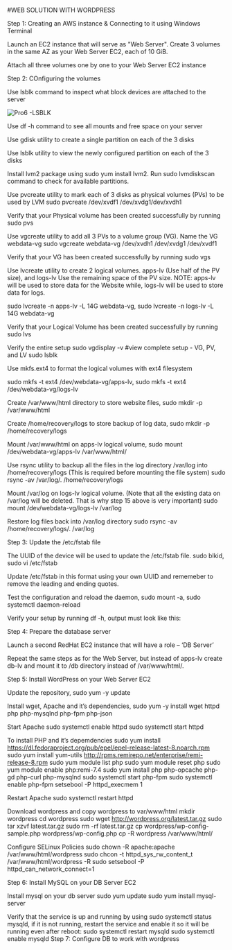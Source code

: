 #WEB SOLUTION WITH WORDPRESS

Step 1: Creating an AWS instance & Connecting to it using Windows Terminal

Launch an EC2 instance that will serve as "Web Server". Create 3 volumes in the same AZ as your Web Server EC2, each of 10 GiB.

Attach all three volumes one by one to your Web Server EC2 instance

Step 2: COnfiguring the volumes

Use lsblk command to inspect what block devices are attached to the server

![Pro6 -LSBLK](https://user-images.githubusercontent.com/117018714/210458586-23eac6ac-a4f0-48b5-9569-3d60018ae3aa.png)

Use df -h command to see all mounts and free space on your server

Use gdisk utility to create a single partition on each of the 3 disks

Use lsblk utility to view the newly configured partition on each of the 3 disks

Install lvm2 package using sudo yum install lvm2. Run sudo lvmdiskscan command to check for available partitions.

Use pvcreate utility to mark each of 3 disks as physical volumes (PVs) to be used by LVM sudo pvcreate /dev/xvdf1 /dev/xvdg1/dev/xvdh1

Verify that your Physical volume has been created successfully by running sudo pvs

Use vgcreate utility to add all 3 PVs to a volume group (VG). Name the VG webdata-vg sudo vgcreate webdata-vg /dev/xvdh1 /dev/xvdg1 /dev/xvdf1

Verify that your VG has been created successfully by running sudo vgs

Use lvcreate utility to create 2 logical volumes. apps-lv (Use half of the PV size), and logs-lv Use the remaining space of the PV size. NOTE: apps-lv will be used to store data for the Website while, logs-lv will be used to store data for logs.

sudo lvcreate -n apps-lv -L 14G webdata-vg, sudo lvcreate -n logs-lv -L 14G webdata-vg

Verify that your Logical Volume has been created successfully by running sudo lvs

Verify the entire setup sudo vgdisplay -v #view complete setup - VG, PV, and LV sudo lsblk

Use mkfs.ext4 to format the logical volumes with ext4 filesystem

sudo mkfs -t ext4 /dev/webdata-vg/apps-lv, sudo mkfs -t ext4 /dev/webdata-vg/logs-lv

Create /var/www/html directory to store website files, sudo mkdir -p /var/www/html

Create /home/recovery/logs to store backup of log data, sudo mkdir -p /home/recovery/logs

Mount /var/www/html on apps-lv logical volume, sudo mount /dev/webdata-vg/apps-lv /var/www/html/

Use rsync utility to backup all the files in the log directory /var/log into /home/recovery/logs (This is required before mounting the file system) sudo rsync -av /var/log/. /home/recovery/logs

Mount /var/log on logs-lv logical volume. (Note that all the existing data on /var/log will be deleted. That is why step 15 above is very important) sudo mount /dev/webdata-vg/logs-lv /var/log

Restore log files back into /var/log directory sudo rsync -av /home/recovery/logs/. /var/log

Step 3: Update the /etc/fstab file

The UUID of the device will be used to update the /etc/fstab file. sudo blkid, sudo vi /etc/fstab

Update /etc/fstab in this format using your own UUID and rememeber to remove the leading and ending quotes.

Test the configuration and reload the daemon, sudo mount -a, sudo systemctl daemon-reload

Verify your setup by running df -h, output must look like this:

Step 4: Prepare the database server

Launch a second RedHat EC2 instance that will have a role – ‘DB Server’

Repeat the same steps as for the Web Server, but instead of apps-lv create db-lv and mount it to /db directory instead of /var/www/html/.

Step 5: Install WordPress on your Web Server EC2

Update the repository, sudo yum -y update

Install wget, Apache and it’s dependencies, sudo yum -y install wget httpd php php-mysqlnd php-fpm php-json

Start Apache sudo systemctl enable httpd sudo systemctl start httpd

To install PHP and it’s depemdencies sudo yum install https://dl.fedoraproject.org/pub/epel/epel-release-latest-8.noarch.rpm sudo yum install yum-utils http://rpms.remirepo.net/enterprise/remi-release-8.rpm sudo yum module list php sudo yum module reset php sudo yum module enable php:remi-7.4 sudo yum install php php-opcache php-gd php-curl php-mysqlnd sudo systemctl start php-fpm sudo systemctl enable php-fpm setsebool -P httpd_execmem 1

Restart Apache sudo systemctl restart httpd

Download wordpress and copy wordpress to var/www/html mkdir wordpress cd wordpress sudo wget http://wordpress.org/latest.tar.gz sudo tar xzvf latest.tar.gz sudo rm -rf latest.tar.gz cp wordpress/wp-config-sample.php wordpress/wp-config.php cp -R wordpress /var/www/html/

Configure SELinux Policies sudo chown -R apache:apache /var/www/html/wordpress sudo chcon -t httpd_sys_rw_content_t /var/www/html/wordpress -R sudo setsebool -P httpd_can_network_connect=1 

Step 6: Install MySQL on your DB Server EC2

Install mysql on your db server sudo yum update sudo yum install mysql-server

Verify that the service is up and running by using sudo systemctl status mysqld, if it is not running, restart the service and enable it so it will be running even after reboot: sudo systemctl restart mysqld sudo systemctl enable mysqld Step 7: Configure DB to work with wordpress




